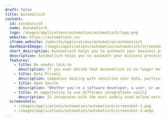```yaml
---
draft: false
title: Automatisch
content:
  id: automatisch
  name: Automatisch
  logo: /images/applications/automation/automatisch/logo.png
  website: https://automatisch.io/
  iframe_website: /website/applications/automation/automatisch
  dashboardImage: /images/applications/automation/automatisch/screenshot-1.png
  short_description: Automatisch helps you to automate your business processes without coding. Use our affordable cloud solution or self-host on your own servers.
  description: Automatisch helps you to automate your business processes without coding. Use our affordable cloud solution or self-host on your own servers and the best open-source Zapier alternative. Build workflow automation without spending time and money.
  features:
    - title: No vendor lock-in
      description: If you ever decide that Automatisch is no longer helpful for your business, you can switch to any other provider, which will be easier than switching from one cloud provider to another since you have all data and flexibility.
    - title: Data Privacy
      description: Companies dealing with sensitive user data, particularly in industries like healthcare and finance, or those based in Europe bound by General Data Protection Regulation (GDPR), cannot afford to share such information with external cloud services.
    - title: Open Source
      description: "Whether you're a software developer, a user, or an enthusiast, your feedback, suggestions, and contributions can help shape the direction of Automatisch's development. Anyone can have an impact on how Automatisch is being developed."
    - title: An opportunity to use different integrations easily
      description: It integrates with the most widely used online services in the market so you can grow your business by building workflows.
  screenshots:
    - /images/applications/automation/automatisch/screenshot-1.png
    - /images/applications/automation/automatisch/screenshot-2.webp
---
```

